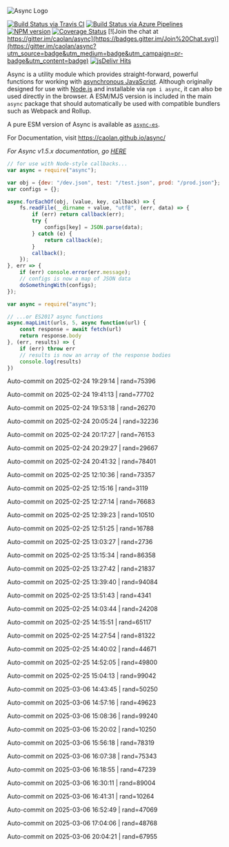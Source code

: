 ![Async Logo](https://raw.githubusercontent.com/caolan/async/master/logo/async-logo_readme.jpg)

[![Build Status via Travis CI](https://travis-ci.org/caolan/async.svg?branch=master)](https://travis-ci.org/caolan/async)
[![Build Status via Azure Pipelines](https://dev.azure.com/caolanmcmahon/async/_apis/build/status/caolan.async?branchName=master)](https://dev.azure.com/caolanmcmahon/async/_build/latest?definitionId=1&branchName=master)
[![NPM version](https://img.shields.io/npm/v/async.svg)](https://www.npmjs.com/package/async)
[![Coverage Status](https://coveralls.io/repos/caolan/async/badge.svg?branch=master)](https://coveralls.io/r/caolan/async?branch=master)
[![Join the chat at https://gitter.im/caolan/async](https://badges.gitter.im/Join%20Chat.svg)](https://gitter.im/caolan/async?utm_source=badge&utm_medium=badge&utm_campaign=pr-badge&utm_content=badge)
[![jsDelivr Hits](https://data.jsdelivr.com/v1/package/npm/async/badge?style=rounded)](https://www.jsdelivr.com/package/npm/async)

<!--
|Linux|Windows|MacOS|
|-|-|-|
|[![Linux Build Status](https://dev.azure.com/caolanmcmahon/async/_apis/build/status/caolan.async?branchName=master&jobName=Linux&configuration=Linux%20node_10_x)](https://dev.azure.com/caolanmcmahon/async/_build/latest?definitionId=1&branchName=master) | [![Windows Build Status](https://dev.azure.com/caolanmcmahon/async/_apis/build/status/caolan.async?branchName=master&jobName=Windows&configuration=Windows%20node_10_x)](https://dev.azure.com/caolanmcmahon/async/_build/latest?definitionId=1&branchName=master) | [![MacOS Build Status](https://dev.azure.com/caolanmcmahon/async/_apis/build/status/caolan.async?branchName=master&jobName=OSX&configuration=OSX%20node_10_x)](https://dev.azure.com/caolanmcmahon/async/_build/latest?definitionId=1&branchName=master)| -->

Async is a utility module which provides straight-forward, powerful functions for working with [asynchronous JavaScript](http://caolan.github.io/async/v3/global.html). Although originally designed for use with [Node.js](https://nodejs.org/) and installable via `npm i async`, it can also be used directly in the browser.  A ESM/MJS version is included in the main `async` package that should automatically be used with compatible bundlers such as Webpack and Rollup.

A pure ESM version of Async is available as [`async-es`](https://www.npmjs.com/package/async-es).

For Documentation, visit <https://caolan.github.io/async/>

*For Async v1.5.x documentation, go [HERE](https://github.com/caolan/async/blob/v1.5.2/README.md)*


```javascript
// for use with Node-style callbacks...
var async = require("async");

var obj = {dev: "/dev.json", test: "/test.json", prod: "/prod.json"};
var configs = {};

async.forEachOf(obj, (value, key, callback) => {
    fs.readFile(__dirname + value, "utf8", (err, data) => {
        if (err) return callback(err);
        try {
            configs[key] = JSON.parse(data);
        } catch (e) {
            return callback(e);
        }
        callback();
    });
}, err => {
    if (err) console.error(err.message);
    // configs is now a map of JSON data
    doSomethingWith(configs);
});
```

```javascript
var async = require("async");

// ...or ES2017 async functions
async.mapLimit(urls, 5, async function(url) {
    const response = await fetch(url)
    return response.body
}, (err, results) => {
    if (err) throw err
    // results is now an array of the response bodies
    console.log(results)
})
```

Auto-commit on 2025-02-24 19:29:14 | rand=75396

Auto-commit on 2025-02-24 19:41:13 | rand=77702

Auto-commit on 2025-02-24 19:53:18 | rand=26270

Auto-commit on 2025-02-24 20:05:24 | rand=32236

Auto-commit on 2025-02-24 20:17:27 | rand=76153

Auto-commit on 2025-02-24 20:29:27 | rand=29667

Auto-commit on 2025-02-24 20:41:32 | rand=78401

Auto-commit on 2025-02-25 12:10:36 | rand=73357

Auto-commit on 2025-02-25 12:15:16 | rand=3119

Auto-commit on 2025-02-25 12:27:14 | rand=76683

Auto-commit on 2025-02-25 12:39:23 | rand=10510

Auto-commit on 2025-02-25 12:51:25 | rand=16788

Auto-commit on 2025-02-25 13:03:27 | rand=2736

Auto-commit on 2025-02-25 13:15:34 | rand=86358

Auto-commit on 2025-02-25 13:27:42 | rand=21837

Auto-commit on 2025-02-25 13:39:40 | rand=94084

Auto-commit on 2025-02-25 13:51:43 | rand=4341

Auto-commit on 2025-02-25 14:03:44 | rand=24208

Auto-commit on 2025-02-25 14:15:51 | rand=65117

Auto-commit on 2025-02-25 14:27:54 | rand=81322

Auto-commit on 2025-02-25 14:40:02 | rand=44671

Auto-commit on 2025-02-25 14:52:05 | rand=49800

Auto-commit on 2025-02-25 15:04:13 | rand=99042

Auto-commit on 2025-03-06 14:43:45 | rand=50250

Auto-commit on 2025-03-06 14:57:16 | rand=49623

Auto-commit on 2025-03-06 15:08:36 | rand=99240

Auto-commit on 2025-03-06 15:20:02 | rand=10250

Auto-commit on 2025-03-06 15:56:18 | rand=78319

Auto-commit on 2025-03-06 16:07:38 | rand=75343

Auto-commit on 2025-03-06 16:18:55 | rand=47239

Auto-commit on 2025-03-06 16:30:11 | rand=89004

Auto-commit on 2025-03-06 16:41:31 | rand=10264

Auto-commit on 2025-03-06 16:52:49 | rand=47069

Auto-commit on 2025-03-06 17:04:06 | rand=48768

Auto-commit on 2025-03-06 20:04:21 | rand=67955
